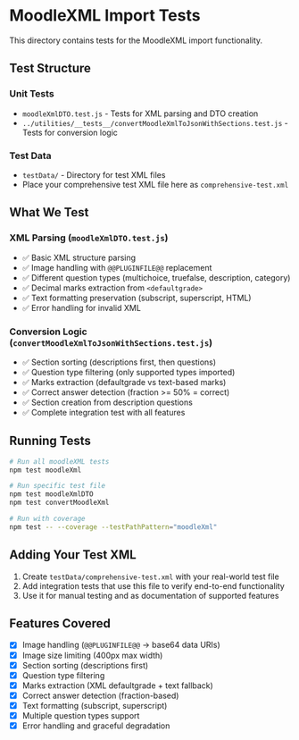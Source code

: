 # MoodleXML Import Tests

This directory contains tests for the MoodleXML import functionality.

## Test Structure

### Unit Tests
- `moodleXmlDTO.test.js` - Tests for XML parsing and DTO creation
- `../utilities/__tests__/convertMoodleXmlToJsonWithSections.test.js` - Tests for conversion logic

### Test Data
- `testData/` - Directory for test XML files
- Place your comprehensive test XML file here as `comprehensive-test.xml`

## What We Test

### XML Parsing (`moodleXmlDTO.test.js`)
- ✅ Basic XML structure parsing
- ✅ Image handling with `@@PLUGINFILE@@` replacement
- ✅ Different question types (multichoice, truefalse, description, category)
- ✅ Decimal marks extraction from `<defaultgrade>`
- ✅ Text formatting preservation (subscript, superscript, HTML)
- ✅ Error handling for invalid XML

### Conversion Logic (`convertMoodleXmlToJsonWithSections.test.js`)
- ✅ Section sorting (descriptions first, then questions)
- ✅ Question type filtering (only supported types imported)
- ✅ Marks extraction (defaultgrade vs text-based marks)
- ✅ Correct answer detection (fraction >= 50% = correct)
- ✅ Section creation from description questions
- ✅ Complete integration test with all features

## Running Tests

```bash
# Run all moodleXML tests
npm test moodleXml

# Run specific test file
npm test moodleXmlDTO
npm test convertMoodleXml

# Run with coverage
npm test -- --coverage --testPathPattern="moodleXml"
```

## Adding Your Test XML

1. Create `testData/comprehensive-test.xml` with your real-world test file
2. Add integration tests that use this file to verify end-to-end functionality
3. Use it for manual testing and as documentation of supported features

## Features Covered

- [x] Image handling (`@@PLUGINFILE@@` → base64 data URIs)
- [x] Image size limiting (400px max width)
- [x] Section sorting (descriptions first)
- [x] Question type filtering 
- [x] Marks extraction (XML defaultgrade + text fallback)
- [x] Correct answer detection (fraction-based)
- [x] Text formatting (subscript, superscript)
- [x] Multiple question types support
- [x] Error handling and graceful degradation 